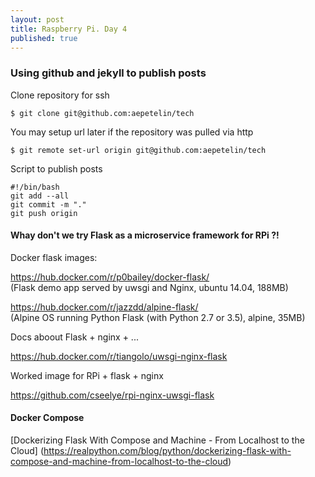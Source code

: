```yaml
---
layout: post
title: Raspberry Pi. Day 4
published: true
---
```


### Using github and jekyll to publish posts  
Clone repository for ssh   

	$ git clone git@github.com:aepetelin/tech  

You may setup url later if the repository was pulled via http   

	$ git remote set-url origin git@github.com:aepetelin/tech  

Script to publish posts   
	
	#!/bin/bash  
	git add --all
	git commit -m "."  
	git push origin  


#### Whay don't we try Flask as a microservice framework for RPi ?!

Docker flask images:  

https://hub.docker.com/r/p0bailey/docker-flask/   
(Flask demo app served by uwsgi and Nginx, ubuntu 14.04, 188MB)  

https://hub.docker.com/r/jazzdd/alpine-flask/  
(Alpine OS running Python Flask (with Python 2.7 or 3.5), alpine, 35MB)  

Docs aboout Flask + nginx + ...    

<https://hub.docker.com/r/tiangolo/uwsgi-nginx-flask>   

Worked image for RPi + flask + nginx  

<https://github.com/cseelye/rpi-nginx-uwsgi-flask> 

#### Docker Compose   

[Dockerizing Flask With Compose and Machine - From Localhost to the Cloud]
(https://realpython.com/blog/python/dockerizing-flask-with-compose-and-machine-from-localhost-to-the-cloud)

